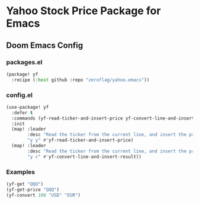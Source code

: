 # Yahoo Stock Price Package for Emacs

## Doom Emacs Config

### packages.el

```lisp
(package! yf
  :recipe (:host github :repo "zeroflag/yahoo.emacs"))
```

### config.el

```lisp
(use-package! yf
  :defer t
  :commands (yf-read-ticker-and-insert-price yf-convert-line-and-insert-result)
  :init
  (map! :leader
        :desc "Read the ticker from the current line, and insert the price"
        "y y" #'yf-read-ticker-and-insert-price)
  (map! :leader
        :desc "Read the ticker from the current line, and insert the price"
        "y c" #'yf-convert-line-and-insert-result))
```

### Examples

```lisp
(yf-get "QQQ")
(yf-get-price "QQQ")
(yf-convert 100 "USD" "EUR")
```
